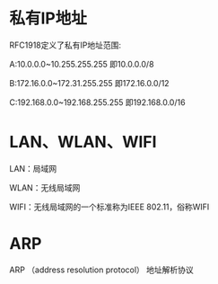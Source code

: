 # 私有IP地址

RFC1918定义了私有IP地址范围:

A:10.0.0.0~10.255.255.255 即10.0.0.0/8

B:172.16.0.0~172.31.255.255 即172.16.0.0/12

C:192.168.0.0~192.168.255.255 即192.168.0.0/16

# LAN、WLAN、WIFI 

LAN：局域网

WLAN：无线局域网

WIFI：无线局域网的一个标准称为IEEE 802.11，俗称WIFI

# ARP

ARP （address resolution protocol） 地址解析协议